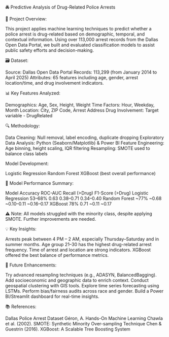 🚔 Predictive Analysis of Drug-Related Police Arrests

📌 Project Overview:

This project applies machine learning techniques to predict whether a police arrest is drug-related based on demographic, temporal, and contextual information. Using over 113,000 arrest records from the Dallas Open Data Portal, we built and evaluated classification models to assist public safety efforts and decision-making.



🗃️ Dataset:

Source: Dallas Open Data Portal
Records: 113,299 (from January 2014 to April 2025)
Attributes: 65 features including age, gender, arrest location/time, and drug involvement indicators.


📊 Key Features Analyzed:

Demographics: Age, Sex, Height, Weight
Time Factors: Hour, Weekday, Month
Location: City, ZIP Code, Arrest Address
Drug Involvement: Target variable - DrugRelated

🔍 Methodology:

Data Cleaning: Null removal, label encoding, duplicate dropping
Exploratory Data Analysis: Python (Seaborn/Matplotlib) & Power BI
Feature Engineering: Age binning, height scaling, IQR filtering
Resampling: SMOTE used to balance class labels

Model Development:

Logistic Regression
Random Forest
XGBoost (best overall performance)

🧪 Model Performance Summary:

Model	Accuracy	ROC-AUC	Recall (>Drug)	F1-Score (>Drug)
Logistic Regression	53–68%	0.63	0.38–0.71	0.34–0.40
Random Forest	~77%	~0.68	~0.10–0.11	~0.16–0.17
XGBoost	78%	0.71	~0.11	~0.17

⚠️ Note: All models struggled with the minority class, despite applying SMOTE. Further improvements are needed.

💡 Key Insights:

Arrests peak between 4 PM – 2 AM, especially Thursday–Saturday and in summer months.
Age group 21–30 has the highest drug-related arrest frequency.
Time of arrest and location are strong indicators.
XGBoost offered the best balance of performance metrics.

🔮 Future Enhancements:

Try advanced resampling techniques (e.g., ADASYN, BalancedBagging).
Add socioeconomic and geographic data to enrich context.
Conduct geospatial clustering with GIS tools.
Explore time series forecasting using LSTMs.
Perform bias/fairness audits across race and gender.
Build a Power BI/Streamlit dashboard for real-time insights.


📚 References:

Dallas Police Arrest Dataset
Géron, A. Hands-On Machine Learning
Chawla et al. (2002). SMOTE: Synthetic Minority Over-sampling Technique
Chen & Guestrin (2016). XGBoost: A Scalable Tree Boosting System
